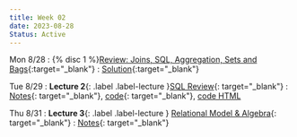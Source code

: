```yaml
---
title: Week 02
date: 2023-08-28
Status: Active
---
```


Mon 8/28
: {% disc 1 %}[Review: Joins, SQL, Aggregation, Sets and Bags](https://drive.google.com/file/d/11CVXhs7Vhelz6MMOgv7LMbGc5l0G56uE/view){:target="\_blank"}
  : [Solution](https://drive.google.com/file/d/1uKYH1EgoQ1l4KajD-x8GoLPIRv0Yu_N2/view){:target="\_blank"}

Tue 8/29
: **Lecture 2**{: .label .label-lecture }[SQL Review](https://docs.google.com/presentation/d/1S38KFikwt-HTL04G5zftqRIunqAM1TrMV7MsqCgr9QU/edit?usp=sharing){: target="\_blank"}
  : [Notes](https://drive.google.com/file/d/1bqiD3WNLbAjQxsyLR5E4snpbKgthfk-D/view?usp=sharing){: target="\_blank"}, [code](https://data101.datahub.berkeley.edu/hub/user-redirect/git-pull?repo=https%3A%2F%2Fgithub.com%2Fcal-data-eng%2Ffa23-materials&urlpath=lab%2Ftree%2Ffa23-materials%2Flecture%2Flec02%2Flec02.ipynb&branch=main){: target="\_blank"}, [code HTML](../../resources/assets/lectures/lec02/lec02.html)

Thu 8/31
: **Lecture 3**{: .label .label-lecture } [Relational Model & Algebra](https://docs.google.com/presentation/d/1RJ-heAEjtQ2NefUp8CCCYANgduBAEL3xpnM5Dfnq5Q0/edit?usp=sharing){: target="\_blank"}
  : [Notes](https://drive.google.com/file/d/16Bs4Hza558YJ_RNBUB8z0Ku3y2FLV7Wq/view?usp=drive_link){: target="\_blank"}
